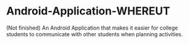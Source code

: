 # Android-Application-WHEREUT
(Not finished) An Android Application that makes it easier for college students to communicate with other students when planning activities. 
